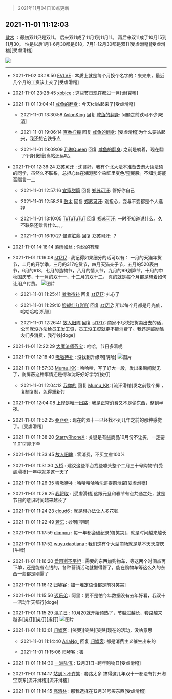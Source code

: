 > 2021年11月04日10点更新
<link rel="stylesheet" href="https://cdn.jsdelivr.net/gh/taotie6/sampleJSON@main/css/photo_show.css">
<meta name="referrer" content="no-referrer" />


 ## 2021-11-01 11:12:03 

 [㪚木](https://www.coolapk.com/feed/31122294?shareKey=OTVmYWU0MTQ2YzdmNjE3ZjczZmY~) ：最初双11只是双11。
后来双11成了11月1到11月11。
再后来双11成了10月15到11月30。
怕是以后1月1-6月30都是618，7月1-12月30都是双11[受虐滑稽][受虐滑稽][受虐滑稽] 

<div class="album">
<img class="img-item" src="https://image.coolapk.com/feed/2019/0507/23/1081091_4586_1095@230x167.gif" />
</div>

 ------- 

- 2021-11-02 03:18:50 [EVLVE](uid=624501) : 本质上就是每个月换个名字的：来来来，最近几个月的工资该上交了[受虐滑稽] 

- 2021-11-01 23:28:45 [xbbice](uid=1588982) : 这些节日现在都过一月[t耐克嘴] 

- 2021-11-01 13:04:41 [咸鱼的翻身](uid=3945270) : 今天tcl站起来了[受虐滑稽] 

    - 2021-11-01 13:30:58 [AvlonKing](uid=964891) 回复 [咸鱼的翻身](uid=3945270): 问题之前跌可不少[喝酒] 

    - 2021-11-01 19:06:14 [百香柠檬](uid=2068085) 回复 [咸鱼的翻身](uid=3945270): [受虐滑稽]为什么要站起来，我还想它跌多点 

    - 2021-11-01 19:09:09 [乃琳Queen](uid=2370903) 回复 [咸鱼的翻身](uid=3945270): 之前是躺着，现在翻了个身[傲慢]离站还远呢。 

- 2021-11-01 12:36:24 [郑苏可汗](uid=678781) : 沈哥好，我有个北大法本准备去港大读法硕的同学，虽然久不联系，总担心ta在湘港那个染缸里变色/歪屁股。不知沈哥能否赠言一二 

    - 2021-11-01 12:57:16 [宜家甜筒](uid=2776933) 回复 [郑苏可汗](uid=678781): 管好你自己 

    - 2021-11-01 12:58:26 [㪚木](uid=1081091) 回复 [郑苏可汗](uid=678781): 别担心，变与不变都是个人选择 

    - 2021-11-01 13:10:05 [TuTuTuTuT](uid=1433312) 回复 [郑苏可汗](uid=678781): 一时不知道说什么，久不联系还赠言什么。。。 

    - 2021-11-01 16:19:27 [怪盗脏鼎](uid=804633) 回复 [郑苏可汗](uid=678781): ？ 

- 2021-11-01 14:18:14 [落雨如丝](uid=171765) : 你说的有理 

- 2021-11-01 11:19:08 [st1717](uid=1303467) : 我记得如果细分的话可以有： 一月的天猫年货节，二月的开学季，三月的317吃货节，四月天猫亲子节，五月的520表白节，6月的618，七月的造物节，八月的情人节，九月的99划算节，十月的中秋国庆节，十一月的双十一，十二月的双十二。
真的就是每个月都是想着如何让用户付费。 ![图片](https://image.coolapk.com/feed/2021/0303/13/1742665_0bb8897b_8654_3981@420x229.gif)

    - 2021-11-01 11:25:41 [嗷嗷待补](uid=2417592) 回复 [st1717](uid=1303467): 扎心了 

    - 2021-11-01 11:29:10 [脸颊红红吖吖](uid=12698253) 回复 [st1717](uid=1303467): 所以每个月都是月光族，哈哈哈哈[机智] 

    - 2021-11-01 12:26:41 [故人旧眸](uid=5481001) 回复 [st1717](uid=1303467): 商家不尽快把货卖出去的话，公司就没办法给员工发工资，员工没工资就更不能消费了。我还是鼓励酷友们多消费，我存钱[doge] 

- 2021-11-01 12:22:29 [大魔法师芬宝](uid=1943624) : 哈哈，节日多着呢 

- 2021-11-01 12:18:40 [嗷嗷待补](uid=2417592) : 没找到升级啊[阴险] ![图片](https://image.coolapk.com/feed/2021/1101/12/2417592_fec08992_0319_6307@1176x2400.jpeg)

- 2021-11-01 11:57:33 [Mumu_KK](uid=1355663) : 哈哈哈，写了好大一段，发出来瞬间就无了，防屏蔽这种事情还是得和沈哥好好学学[挨打] 

    - 2021-11-01 12:04:12 [我你的](uid=3530668) 回复 [Mumu_KK](uid=1355663): [流汗滑稽]发之前截个屏 ，复制复制，免得重新打 

- 2021-11-01 12:04:08 [上岸是唯一出路](uid=2438191) : 我是正常消费又不是偷东西，整到半夜。 

- 2021-11-01 11:52:25 [戼戼戼](uid=4044548) : 现在的双十一已经找不到几年之前的那种感觉了。[受虐滑稽] 

- 2021-11-01 11:38:20 [StarryRhoneX](uid=3488925) : 关键是有些商品10月份不让买，一定要11.01才能下单 

- 2021-11-01 11:33:45 [故人旧眸](uid=5481001) : 零消费，不买立省100% 

- 2021-11-01 11:31:30 [彡桥](uid=3740933) : 建议这些平台找些噱头整个二月三十号购物节[受虐滑稽]一年中就差这一天了 

- 2021-11-01 11:26:35 [嗷嗷待补](uid=2417592) : 哈哈哈哈哈沈哥提前泄密[受虐滑稽] 

- 2021-11-01 11:26:25 [我将取](uid=2640994) : [受虐滑稽]这跟元旦和春节有点共通之处，就是节日的意识时间越来越长了 

- 2021-11-01 11:24:23 [cloud6](uid=852635) : 就是想办法让人多花钱 

- 2021-11-01 11:22:49 [若忘](uid=459610) : 妙啊[哼唧] 

- 2021-11-01 11:17:59 [dimpou](uid=3905047) : 每一年都会破纪录的[笑哭]，就是时间越来越长 

- 2021-11-01 11:17:52 [wuyuxiaotiana](uid=686790) : 我们这有个大型商场就是基本天天店庆 [牛啤] 

- 2021-11-01 11:16:20 [爱因斯不平坦](uid=834251) : 需要的东西加购物车，等这两个时间点再下单，还是能省点钱的，各种营销活动就懒得管了，能在购物车等这么久的东西一般都是刚需了 

- 2021-11-01 11:16:12 [归墟客](uid=3287587) : 加一堆定语谁都是前3[笑哭] 

- 2021-11-01 11:15:50 [迈乐弟](uid=1554109) : 阿里：要不是怕今年数据没有去年好看，我双十一活动半天都行[doge] 

- 2021-11-01 11:15:29 [混子日](uid=1878276) : 10月20就开始预热了，节越过越长，套路越来越多[挨打][挨打][挨打] ![图片](https://image.coolapk.com/feed/2021/1023/23/1081091_012e5f7c_2359_8546@214x174.png)

- 2021-11-01 11:13:01 [归墟客](uid=3287587) : [笑哭][笑哭][笑哭]现在的活动，没啥意思 

    - 2021-11-01 11:14:40 [AriaNg_](uid=3504887) 回复 [归墟客](uid=3287587): 都是消费主义催生出来的 

    - 2021-11-01 11:15:06 [归墟客](uid=3287587) : 害 

- 2021-11-01 11:14:30 [一洲陆沉](uid=889471) : 12月31日=跨年购物日[受虐滑稽] 

- 2021-11-01 11:14:17 [站到丶不许笑](uid=1165627) : 套路太多 搞得这几年双十一都没有打开淘宝京东[流汗滑稽][流汗滑稽] 

- 2021-11-01 11:14:15 [高清林](uid=8114305) : 那我选择在12月31号买东西[受虐滑稽] 

